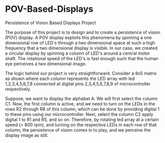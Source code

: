 # POV-Based-Displays
Persistence of Vision Based Displays Project

The purpose of this project is to design and to create a persistence of vision (POV) display. A POV display exploits this phenomena by spinning a one dimensional row of LED's through a two dimensional space at such a high frequency that a two dimensional display is visible. In our case, we created a circular display by spinning a column of LED's around a central motor shaft. The rotational speed of the LED's is fast enough such that the human eye perceives a two dimensional image.

The logic behind our project is very straightforward. Consider a 8x5 matrix as shown where each column represents
the LED array with led 1,2,3,4,5,6,7,8 connected at digital pins 2,3,4,5,6,7,8,9 of microcontroller respectively.

Suppose, we want to display the alphabet A. We will first select the column C1. Now, the first column is active, and we need to turn on the LEDs in the rows R2 through R8 of this column, which can be done by providing digital 1 to these pins using our microcontroller. Next, select the column C2 apply digital 1 to R1 and R5, and so on. Therefore, by rotating led array at a certain speed (> 800 rpm), and turning on the respective LEDs in each row of that column, the persistence of vision comes in to play, and we perceive the display image as still.


